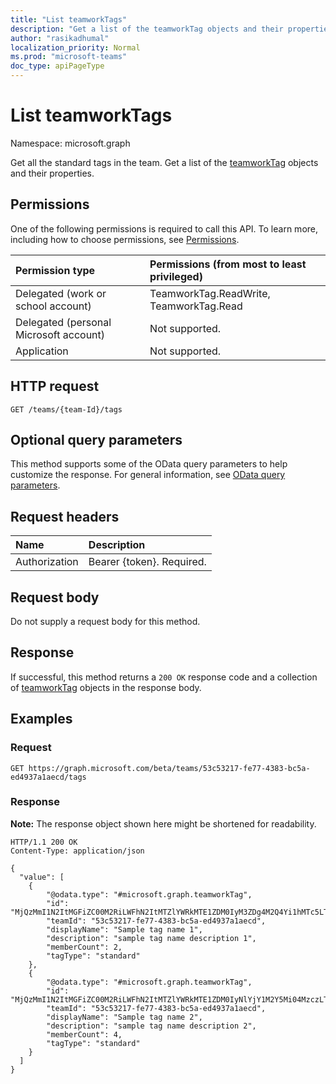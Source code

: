 ```yaml
---
title: "List teamworkTags"
description: "Get a list of the teamworkTag objects and their properties."
author: "rasikadhumal"
localization_priority: Normal
ms.prod: "microsoft-teams"
doc_type: apiPageType
---
```


# List teamworkTags
Namespace: microsoft.graph

Get all the standard tags in the team. Get a list of the [teamworkTag](../resources/teamworktag.md) objects and their properties.

## Permissions
One of the following permissions is required to call this API. To learn more, including how to choose permissions, see [Permissions](/graph/permissions-reference).

|Permission type|Permissions (from most to least privileged)|
|:---|:---|
|Delegated (work or school account)|TeamworkTag.ReadWrite, TeamworkTag.Read|
|Delegated (personal Microsoft account)|Not supported.|
|Application|Not supported.|

## HTTP request

<!-- {
  "blockType": "ignored"
}
-->
``` http
GET /teams/{team-Id}/tags
```

## Optional query parameters
This method supports some of the OData query parameters to help customize the response. For general information, see [OData query parameters](/graph/query-parameters).

## Request headers
|Name|Description|
|:---|:---|
|Authorization|Bearer {token}. Required.|

## Request body
Do not supply a request body for this method.

## Response

If successful, this method returns a `200 OK` response code and a collection of [teamworkTag](../resources/teamworktag.md) objects in the response body.

## Examples

### Request
<!-- {
  "blockType": "request",
  "name": "list_teamworktag"
}
-->
``` http
GET https://graph.microsoft.com/beta/teams/53c53217-fe77-4383-bc5a-ed4937a1aecd/tags
```


### Response
**Note:** The response object shown here might be shortened for readability.
<!-- {
  "blockType": "response",
  "truncated": true,
  "@odata.type": "Collection(microsoft.graph.teamworkTag)"
}
-->
``` http
HTTP/1.1 200 OK
Content-Type: application/json

{
  "value": [
    {
        "@odata.type": "#microsoft.graph.teamworkTag",
        "id": "MjQzMmI1N2ItMGFiZC00M2RiLWFhN2ItMTZlYWRkMTE1ZDM0IyM3ZDg4M2Q4Yi1hMTc5LTRkZDctOTNiMy1hOGQzZGUxYTIxMmUjI3RhY29VSjN2RGk==",
        "teamId": "53c53217-fe77-4383-bc5a-ed4937a1aecd",
        "displayName": "Sample tag name 1",
        "description": "sample tag name description 1",
        "memberCount": 2,
        "tagType": "standard"
    },
    {
        "@odata.type": "#microsoft.graph.teamworkTag",
        "id": "MjQzMmI1N2ItMGFiZC00M2RiLWFhN2ItMTZlYWRkMTE1ZDM0IyNlYjY1M2Y5Mi04MzczLTRkZTYtYmZlYy01YjRkMjE2YjZhZGUjIzk3ZjYyMzQ0LTU3ZGMtNDA5Yy04OGFkLWM0YWYxNDE1OGZmNQ==",
        "teamId": "53c53217-fe77-4383-bc5a-ed4937a1aecd",
        "displayName": "Sample tag name 2",
        "description": "sample tag name description 2",
        "memberCount": 4,
        "tagType": "standard"
    }
  ]
}
```

